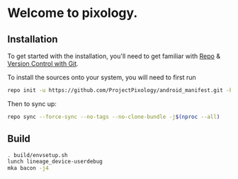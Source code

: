 Welcome to pixology.
===========

Installation
---------------

To get started with the installation, you'll need to get
familiar with [Repo](https://source.android.com/source/using-repo.html) & [Version Control with Git](https://source.android.com/source/version-control.html).

To install the sources onto your system, you will need to first run
```bash
repo init -u https://github.com/ProjectPixology/android_manifest.git -b eleven
```
Then to sync up:
```bash
repo sync --force-sync --no-tags --no-clone-bundle -j$(nproc --all)
```
Build
---------------
```bash
. build/envsetup.sh
lunch lineage_device-userdebug
mka bacon -j4
```
